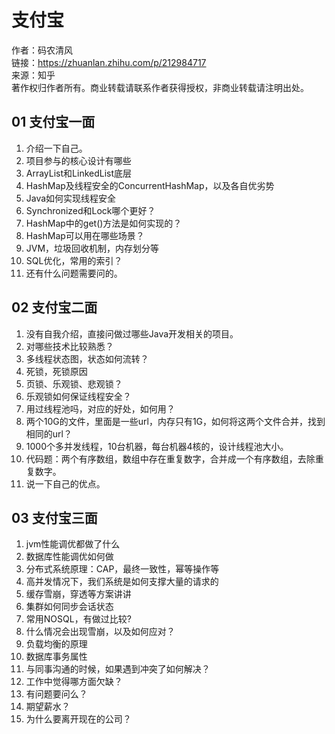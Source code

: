 # 支付宝

作者：码农清风  
链接：https://zhuanlan.zhihu.com/p/212984717  
来源：知乎  
著作权归作者所有。商业转载请联系作者获得授权，非商业转载请注明出处。  

## **01 支付宝一面**

1. 介绍一下自己。
2. 项目参与的核心设计有哪些
3. ArrayList和LinkedList底层
4. HashMap及线程安全的ConcurrentHashMap，以及各自优劣势
5. Java如何实现线程安全
6. Synchronized和Lock哪个更好？
7. HashMap中的get()方法是如何实现的？
8. HashMap可以用在哪些场景？
9. JVM，垃圾回收机制，内存划分等
10. SQL优化，常用的索引？
11. 还有什么问题需要问的。

## **02 支付宝二面**

1. 没有自我介绍，直接问做过哪些Java开发相关的项目。
2. 对哪些技术比较熟悉？
3. 多线程状态图，状态如何流转？
4. 死锁，死锁原因
5. 页锁、乐观锁、悲观锁？
6. 乐观锁如何保证线程安全？
7. 用过线程池吗，对应的好处，如何用？
8. 两个10G的文件，里面是一些url，内存只有1G，如何将这两个文件合并，找到相同的url？
9. 1000个多并发线程，10台机器，每台机器4核的，设计线程池大小。
10. 代码题：两个有序数组，数组中存在重复数字，合并成一个有序数组，去除重复数字。
11. 说一下自己的优点。

## **03 支付宝三面**

1. jvm性能调优都做了什么
2. 数据库性能调优如何做
3. 分布式系统原理：CAP，最终一致性，幂等操作等
4. 高并发情况下，我们系统是如何支撑大量的请求的
5. 缓存雪崩，穿透等方案讲讲
6. 集群如何同步会话状态
7. 常用NOSQL，有做过比较?
8. 什么情况会出现雪崩，以及如何应对？
9. 负载均衡的原理
10. 数据库事务属性
11. 与同事沟通的时候，如果遇到冲突了如何解决？
12. 工作中觉得哪方面欠缺？
13. 有问题要问么？
14. 期望薪水？
15. 为什么要离开现在的公司？
